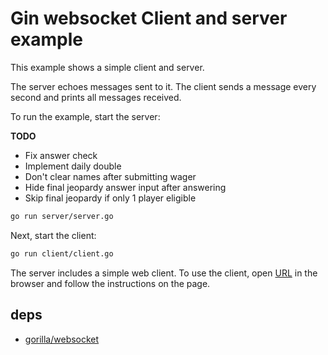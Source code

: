 # Gin websocket Client and server example

This example shows a simple client and server.

The server echoes messages sent to it. The client sends a message every second and prints all messages received.

To run the example, start the server:

**TODO**
 * Fix answer check 
 * Implement daily double
 * Don't clear names after submitting wager
 * Hide final jeopardy answer input after answering
 * Skip final jeopardy if only 1 player eligible

```bash
go run server/server.go
```

Next, start the client:

```bash
go run client/client.go
```

The server includes a simple web client. To use the client, open [URL](http://127.0.0.1:8080) in the browser and follow the instructions on the page.

## deps

- [gorilla/websocket](https://github.com/gorilla/websocket)
